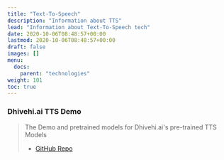 ```yaml
---
title: "Text-To-Speech"
description: "Information about TTS"
lead: "Information about Text-To-Speech tech"
date: 2020-10-06T08:48:57+00:00
lastmod: 2020-10-06T08:48:57+00:00
draft: false
images: []
menu:
  docs:
    parent: "technologies"
weight: 101
toc: true
---
```



### Dhivehi.ai TTS Demo

> The Demo and pretrained models for Dhivehi.ai's pre-trained TTS Models
> * [GitHub Repo](https://github.com/DhivehiAI/TTS-Demos)
